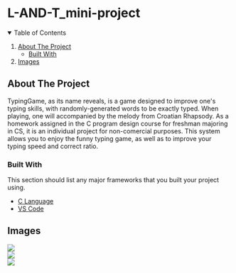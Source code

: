 # L-AND-T_mini-project


<!-- TABLE OF CONTENTS -->
<details open="open">
  <summary>Table of Contents</summary>
  <ol>
    <li>
      <a href="#about-the-project">About The Project</a>
      <ul>
        <li><a href="#built-with">Built With</a></li>
      </ul>
    </li>
    <li> 
      <a href="#Images">Images</a>
    </li> 
      
  
     
</details>



<!-- ABOUT THE PROJECT -->
## About The Project
TypingGame, as its name reveals, is a game designed to improve one's typing skills, with randomly-generated words to be exactly typed. When playing, one will accompanied by the melody from Croatian Rhapsody. As a homework assigned in the C program design course for freshman majoring in CS, it is an individual project for non-comercial purposes. This system allows you to enjoy the funny typing game, as well as to improve your typing speed and correct ratio.

### Built With

This section should list any major frameworks that you built your project using. 
* [C Language](https://www.geeksforgeeks.org/c-language-set-1-introduction/)
* [VS Code](https://code.visualstudio.com/)

<!-- Images -->
## Images
![](./images/1.png)  
![](./images/2.png)  
![](./images/3.png) 












